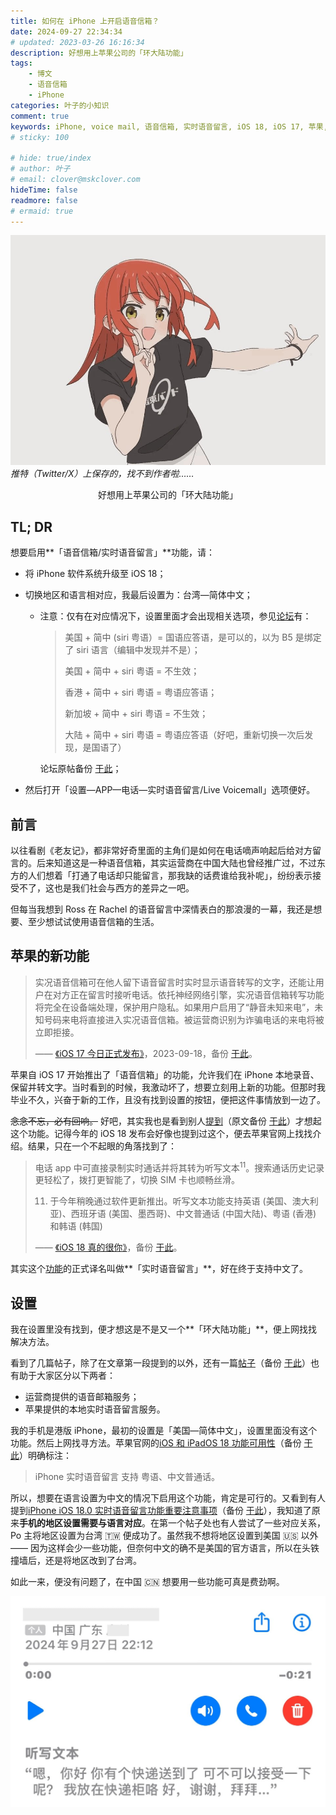 ```yaml
---
title: 如何在 iPhone 上开启语音信箱？
date: 2024-09-27 22:34:34
# updated: 2023-03-26 16:16:34
description: 好想用上苹果公司的「环大陆功能」
tags: 
    - 博文
    - 语音信箱
    - iPhone
categories: 叶子的小知识
comment: true
keywords: iPhone, voice mail, 语音信箱, 实时语音留言, iOS 18, iOS 17, 苹果, 手机, 电话, 本地, 运营商, 开启, 环大陆, 地区
# sticky: 100

# hide: true/index
# author: 叶子
# email: clover@mskclover.com
hideTime: false
readmore: false
# ermaid: true
---
```


![IMG_5944](/images/how-to-open-voice-mail-on-iphone/cover.jpg)_推特（Twitter/X）上保存的，找不到作者啦……_

<center>好想用上苹果公司的「环大陆功能」</center>

<!-- more -->

## TL; DR

想要启用**「语音信箱/实时语音留言」**功能，请：

- 将 iPhone 软件系统升级至 iOS 18；

- 切换地区和语言相对应，我最后设置为：台湾—简体中文；

    - 注意：仅有在对应情况下，设置里面才会出现相关选项，参见[论坛](https://v2ex.com/t/1051011/)有：

        > 美国 + 简中 (siri 粤语）= 国语应答语，是可以的，以为 B5 是绑定了 siri 语言（编辑中发现并不是）；
        >
        > 美国 + 简中 + siri 粤语 = 不生效；
        >
        > 香港 + 简中 + siri 粤语 = 粤语应答语；
        >
        > 新加坡 + 简中 + siri 粤语 = 不生效；
        >
        > 大陆 + 简中 + siri 粤语 = 粤语应答语（好吧，重新切换一次后发现，是国语了）

        论坛原帖备份 [于此](https://web.archive.org/web/20240927153818/https://v2ex.com/t/1051011/)；

- 然后打开「设置—APP—电话—实时语音留言/Live Voicemall」选项便好。



## 前言

以往看剧《老友记》，都非常好奇里面的主角们是如何在电话嘀声响起后给对方留言的。后来知道这是一种语音信箱，其实运营商在中国大陆也曾经推广过，不过东方的人们想着「打通了电话却只能留言，那我缺的话费谁给我补呢」，纷纷表示接受不了，这也是我们社会与西方的差异之一吧。

但每当我想到 Ross 在 Rachel 的语音留言中深情表白的那浪漫的一幕，我还是想要、至少想试试使用语音信箱的生活。



## 苹果的新功能

> 实况语音信箱可在他人留下语音留言时实时显示语音转写的文字，还能让用户在对方正在留言时接听电话。依托神经网络引擎，实况语音信箱转写功能将完全在设备端处理，保护用户隐私。如果用户启用了“静音未知来电”，未知号码来电将直接进入实况语音信箱。被运营商识别为诈骗电话的来电将被立即拒接。
>
> —— [《iOS 17 今日正式发布》](https://www.apple.com.cn/newsroom/2023/09/ios-17-is-available-today/)，2023-09-18，备份 [于此](https://web.archive.org/web/20240607204334/https://www.apple.com.cn/newsroom/2023/09/ios-17-is-available-today/)。

苹果自 iOS 17 开始推出了「语音信箱」的功能，允许我们在 iPhone 本地录音、保留并转文字。当时看到的时候，我激动坏了，想要立刻用上新的功能。但那时我毕业不久，兴奋于新的工作，且没有找到设置的按钮，便把这件事情放到一边了。

~~念念不忘，必有回响。~~ 好吧，其实我也是看到别人[提到](https://x.com/haozes/status/1837091913608090083/)（原文备份 [于此](https://archive.ph/druXD/)）才想起这个功能。记得今年的 iOS 18 发布会好像也提到过这个，便去苹果官网上找找介绍。结果，只在一个不起眼的角落找到了：

> 电话 app 中可直接录制实时通话并将其转为听写文本<sup>11</sup>。搜索通话历史记录更轻松了，拨打更智能了，切换 SIM 卡也顺畅丝滑。
>
> 11. 于今年稍晚通过软件更新推出。听写文本功能支持英语 (美国、澳大利亚)、西班牙语 (美国、墨西哥)、中文普通话 (中国大陆)、粤语 (香港) 和韩语 (韩国)
>
> —— [《iOS 18 真的很你》](https://www.apple.com.cn/ios/ios-18/)，备份 [于此](https://web.archive.org/web/20240917162720/https://www.apple.com.cn/ios/ios-18/)。

其实这个[功能](https://support.apple.com/zh-cn/guide/iphone/iph3c99490e/ios/)的正式译名叫做**「实时语音留言」**，好在终于支持中文了。



## 设置

我在设置里没有找到，便才想这是不是又一个**「环大陆功能」**，便上网找找解决方法。

看到了几篇帖子，除了在文章第一段提到的以外，还有一篇[帖子](https://cn.v2ex.com/t/1047683/)（备份 [于此](https://web.archive.org/web/20240927154232/https://cn.v2ex.com/t/1047683/)）也有助于大家区分以下两者：

- 运营商提供的语音邮箱服务；
- 苹果提供的本地实时语音留言服务。

我的手机是港版 iPhone，最初的设置是「美国—简体中文」，设置里面没有这个功能。然后上网找寻方法。苹果官网的[iOS 和 iPadOS 18 功能可用性](https://www.apple.com.cn/ios/feature-availability/#iphone-live-voicemail/)（备份 [于此](https://archive.is/QO5HY/)）明确标注：

> iPhone 实时语音留言 支持 粤语、中文普通话。

所以，想要在语言设置为中文的情况下启用这个功能，肯定是可行的。又看到有人提到[iPhone iOS 18.0 实时语音留言功能重要注意事项](https://discussionschinese.apple.com/thread/255765697/)（备份 [于此](https://archive.is/qp3Tb/)），我知道了原来**手机的地区设置需要与语言对应**。在第一个帖子处也有人尝试了一些对应关系，Po 主将地区设置为台湾 🇹🇼 便成功了。虽然我不想将地区设置到美国 🇺🇸 以外 —— 因为这样会少一些功能，但奈何中文的确不是美国的官方语言，所以在头铁撞墙后，还是将地区改到了台湾。

如此一来，便没有问题了，在中国 🇨🇳 想要用一些功能可真是费劲啊。

![voice-mail](/images/how-to-open-voice-mail-on-iphone/voice-mail.jpg)















